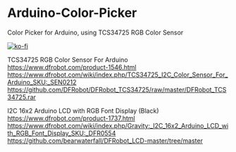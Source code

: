 # Arduino-Color-Picker
Color Picker for Arduino, using TCS34725 RGB Color Sensor

[![ko-fi](https://www.ko-fi.com/img/donate_sm.png)](https://ko-fi.com/A654MLL)

TCS34725 RGB Color Sensor For Arduino
https://www.dfrobot.com/product-1546.html
https://www.dfrobot.com/wiki/index.php/TCS34725_I2C_Color_Sensor_For_Arduino_SKU:_SEN0212
https://github.com/DFRobot/DFRobot_TCS34725/raw/master/DFRobot_TCS34725.rar

I2C 16x2 Arduino LCD with RGB Font Display (Black)
https://www.dfrobot.com/product-1737.html
https://www.dfrobot.com/wiki/index.php/Gravity:_I2C_16x2_Arduino_LCD_with_RGB_Font_Display_SKU:_DFR0554
https://github.com/bearwaterfall/DFRobot_LCD-master/tree/master
